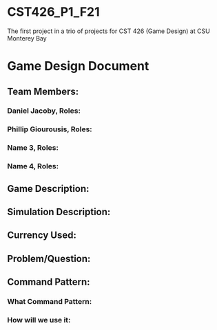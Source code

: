 # CST426_P1_F21
The first project in a trio of projects for CST 426 (Game Design) at CSU Monterey Bay


# Game Design Document
## Team Members: 
### Daniel Jacoby, Roles:
### Phillip Giourousis, Roles:
### Name 3, Roles:
### Name 4, Roles:


## Game Description:

## Simulation Description:

## Currency Used:

## Problem/Question:

## Command Pattern:
### What Command Pattern:

### How will we use it:


